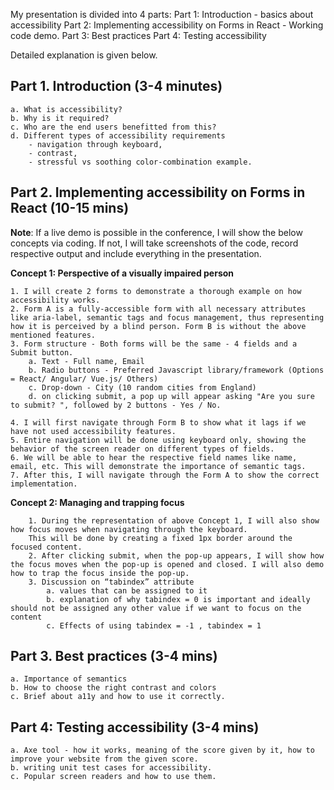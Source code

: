 My presentation is divided into 4 parts:
Part 1: Introduction - basics about accessibility
Part 2: Implementing accessibility on Forms in React - Working code demo.
Part 3: Best practices
Part 4: Testing accessibility

Detailed explanation is given below.

## Part 1. Introduction (3-4 minutes)
	a. What is accessibility? 
	b. Why is it required?
	c. Who are the end users benefitted from this?
	d. Different types of accessibility requirements
		- navigation through keyboard, 
		- contrast, 
		- stressful vs soothing color-combination example.

## Part 2. Implementing accessibility on Forms in React (10-15 mins)

**Note**: If a live demo is possible in the conference, I will show the below concepts via coding.
If not, I will take screenshots of the code, record respective output and include everything in the presentation.

 **Concept 1: Perspective of a visually impaired person**

	1. I will create 2 forms to demonstrate a thorough example on how accessibility works.
	2. Form A is a fully-accessible form with all necessary attributes like aria-label, semantic tags and focus management, thus representing how it is perceived by a blind person. Form B is without the above mentioned features.
	3. Form structure - Both forms will be the same - 4 fields and a Submit button.
		a. Text - Full name, Email
		b. Radio buttons - Preferred Javascript library/framework (Options = React/ Angular/ Vue.js/ Others)
		c. Drop-down - City (10 random cities from England)
		d. on clicking submit, a pop up will appear asking "Are you sure to submit? ", followed by 2 buttons - Yes / No.
	
	4. I will first navigate through Form B to show what it lags if we have not used accessibility features.
	5. Entire navigation will be done using keyboard only, showing the behavior of the screen reader on different types of fields.
	6. We will be able to hear the respective field names like name, email, etc. This will demonstrate the importance of semantic tags.
	7. After this, I will navigate through the Form A to show the correct implementation.
	
**Concept 2: Managing and trapping focus**
	
		1. During the representation of above Concept 1, I will also show how focus moves when navigating through the keyboard. 
		This will be done by creating a fixed 1px border around the focused content.
		2. After clicking submit, when the pop-up appears, I will show how the focus moves when the pop-up is opened and closed. I will also demo how to trap the focus inside the pop-up.
		3. Discussion on “tabindex” attribute
			a. values that can be assigned to it
			b. explanation of why tabindex = 0 is important and ideally should not be assigned any other value if we want to focus on the content 
			c. Effects of using tabindex = -1 , tabindex = 1
		
## Part 3. Best practices (3-4 mins)
	a. Importance of semantics
	b. How to choose the right contrast and colors
	c. Brief about a11y and how to use it correctly.

## Part 4: Testing accessibility (3-4 mins)
	a. Axe tool - how it works, meaning of the score given by it, how to improve your website from the given score.
	b. writing unit test cases for accessibility.
	c. Popular screen readers and how to use them.
